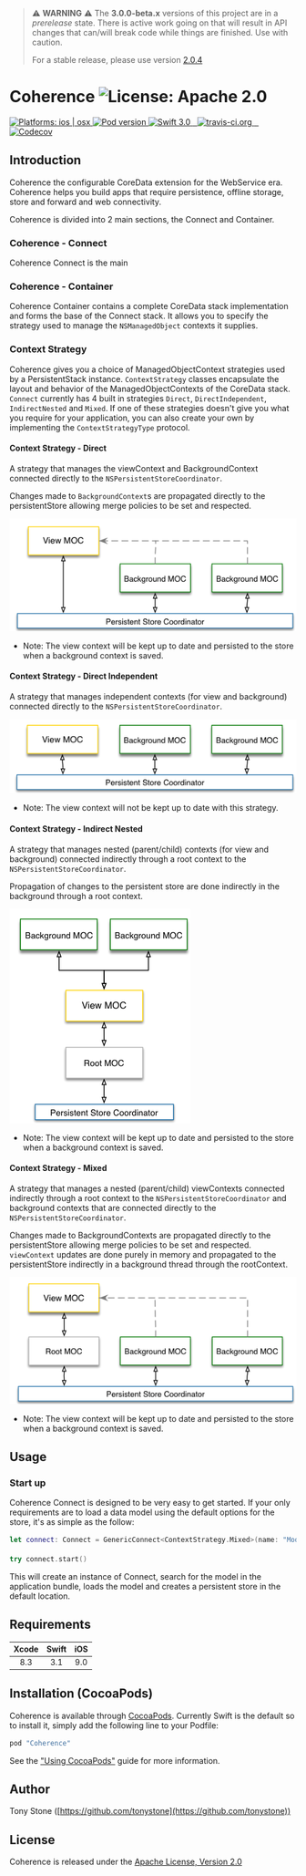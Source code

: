 
> :warning: **WARNING** :warning: The **3.0.0-beta.x** versions of this project are in a _prerelease_ state. There
> is active work going on that will result in API changes that can/will break code while things are finished.  Use with caution.
>
>  For a stable release, please use version [2.0.4](https://github.com/tonystone/coherence/releases/tag/2.0.4)


# Coherence ![License: Apache 2.0](https://img.shields.io/badge/License-Apache%202.0-lightgray.svg?style=flat)

<a href="https://github.com/tonystone/coherence/" target="_blank">
   <img src="https://img.shields.io/badge/Platforms-ios%20%7C%20osx-lightgray.svg?style=flat" alt="Platforms: ios | osx">
</a>
<a href="https://github.com/tonystone/coherence/" target="_blank">
   <img src="https://img.shields.io/cocoapods/v/Coherence.svg?style=flat" alt="Pod version">
</a>
<a href="https://github.com/tonystone/coherence/" target="_blank">
   <img src="https://img.shields.io/badge/Swift-3.0-orange.svg?style=flat" alt="Swift 3.0">
</a>
<a href="https://travis-ci.org/tonystone/coherence" target="_blank">
  <img src="https://travis-ci.org/tonystone/coherence.svg?branch=master" alt="travis-ci.org" />
</a>
<a href="https://codecov.io/gh/tonystone/coherence" target="_blank">
  <img src="https://codecov.io/gh/tonystone/coherence/branch/master/graph/badge.svg" alt="Codecov" />
</a>

## Introduction

Coherence the configurable CoreData extension for the WebService era.  Coherence helps you build apps that require persistence, offline storage, store and forward and web connectivity.

Coherence is divided into 2 main sections, the Connect and Container.

### Coherence - Connect

Coherence Connect is the main 

### Coherence - Container

Coherence Container contains a complete CoreData stack implementation and forms the base of the Connect stack.  It allows you to specify the strategy used to manage the `NSManagedObject` contexts it supplies.


### Context Strategy

Coherence gives you a choice of ManagedObjectContext strategies used by a PersistentStack instance.  `ContextStrategy` classes encapsulate the layout and behavior of the ManagedObjectContexts of the CoreData stack. `Connect` currently has 4 built in strategies `Direct`, `DirectIndependent`, `IndirectNested` and `Mixed`.  If one of these strategies doesn't give you what you require for your application, you can also create your own by implementing the `ContextStrategyType` protocol.

#### Context Strategy - Direct

A strategy that manages the viewContext and BackgroundContext connected directly to the `NSPersistentStoreCoordinator`.

Changes made to `BackgroundContext`s are propagated directly to the persistentStore allowing merge policies to be set and respected.

![Context Strategy - Direct Diagram](Docs/ContextStrategy-Direct.png)

- Note: The view context will be kept up to date and persisted to the store when a background context is saved.

#### Context Strategy - Direct Independent

A strategy that manages independent contexts (for view and background) connected directly to the `NSPersistentStoreCoordinator`.

![Context Strategy - Direct Independent Diagram](Docs/ContextStrategy-DirectIndependent.png)

- Note: The view context will not be kept up to date with this strategy.

#### Context Strategy - Indirect Nested

A strategy that manages nested (parent/child) contexts (for view and background) connected indirectly through a root context to the `NSPersistentStoreCoordinator`.

Propagation of changes to the persistent store are done indirectly in the background through a root context.

![Context Strategy - Indirect Nested Diagram](Docs/ContextStrategy-IndirectNested.png)

- Note: The view context will be kept up to date and persisted to the store when a background context is saved.

#### Context Strategy - Mixed

A strategy that manages a nested (parent/child) viewContexts connected indirectly
through a root context to the `NSPersistentStoreCoordinator` and background contexts
that are connected directly to the `NSPersistentStoreCoordinator`.

Changes made to BackgroundContexts are propagated directly to the persistentStore
allowing merge policies to be set and respected. `viewContext` updates are done purely
in memory and propagated to the persistentStore indirectly in a background thread
through the rootContext.

![Context Strategy - Mixed Diagram](Docs/ContextStrategy-Mixed.png)

- Note: The view context will be kept up to date and persisted to the store when a background context is saved.

## Usage

### Start up

Coherence Connect is designed to be very easy to get started.  If your only requirements are to load a data model using the default options for the store, it's as simple as the follow:

```Swift
let connect: Connect = GenericConnect<ContextStrategy.Mixed>(name: "ModelName")

try connect.start()
```

This will create an instance of Connect, search for the model in the application bundle, loads the model and creates a persistent store in the default location.

### 

## Requirements

| Xcode | Swift | iOS |
|:-----:|:-----:|:---:|
|  8.3  |  3.1  | 9.0 |


## Installation (CocoaPods)

Coherence is available through [CocoaPods](http://cocoapods.org). Currently Swift is the default so to install it, simply add the following line to your Podfile:

```ruby
pod "Coherence"
```

See the ["Using CocoaPods"](https://guides.cocoapods.org/using/using-cocoapods.html) guide for more information.

## Author

Tony Stone ([https://github.com/tonystone](https://github.com/tonystone))

## License

Coherence is released under the [Apache License, Version 2.0](http://www.apache.org/licenses/LICENSE-2.0.html)
